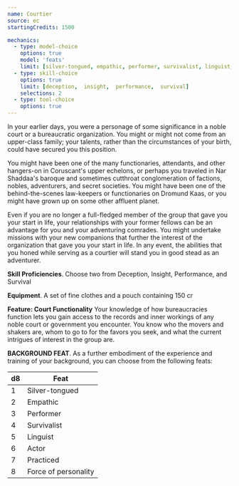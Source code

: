 ```yaml
---
name: Courtier
source: ec
startingCredits: 1500

mechanics:
  - type: model-choice
    options: true
    model: 'feats'
    limit: [silver-tongued, empathic, performer, survivalist, linguist, actor, practiced, force of personality]
  - type: skill-choice
    options: true
    limit: [deception,  insight,  performance,  survival]
    selections: 2
  - type: tool-choice
    options: true
---
```

In your earlier days, you were a personage of some significance in a noble court or a bureaucratic organization. You might or might not come from an upper-class family; your talents, rather than the circumstances of your birth, could have secured you this position.

You might have been one of the many functionaries, attendants, and other hangers-on in Coruscant's upper echelons, or perhaps you traveled in Nar Shaddaa's baroque and sometimes cutthroat conglomeration of factions, nobles, adventurers, and secret societies. You might have been one of the behind-the-scenes law-keepers or functionaries on Dromund Kaas, or you might have grown up on some other affluent planet.

Even if you are no longer a full-fledged member of the group that gave you your start in life, your relationships with your former fellows can be an advantage for you and your adventuring comrades. You might undertake missions with your new companions that further the interest of the organization that gave you your start in life. In any event, the abilities that you honed while serving as a courtier will stand you in good stead as an adventurer.

__Skill Proficiencies__. Choose two from Deception, Insight, Performance, and Survival

__Equipment__. A set of fine clothes and a pouch containing 150 cr

__Feature: Court Functionality__
Your knowledge of how bureaucracies function lets you gain access to the records and inner workings of any noble court or government you encounter. You know who the movers and shakers are, whom to go to for the favors you seek, and what the current intrigues of interest in the group are.


__BACKGROUND FEAT__. As a further embodiment of the experience and training of your background, you can choose from the following feats:

d8 | Feat
--- | ---
1	|	Silver-tongued
2	|	Empathic
3	|	Performer
4	|	Survivalist
5	|	Linguist
6	|	Actor
7	|	Practiced
8	|	Force of personality
<div class="hr"></div>
